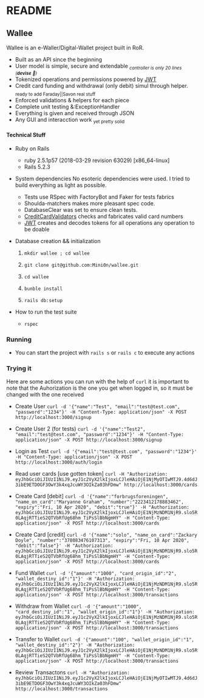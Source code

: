 # README

## Wallee

Wallee is an e-Waller/Digital-Wallet project built in RoR.

* Built as an API since the beginning
* User model is simple, secure and extendable <sub>_controller is only 20 lines (**devise** 👀)_</sub>
* Tokenized operations and permissions powered by [JWT](https://jwt.io/)
* Credit card funding and withdrawal (only debit) simul through helper. <sub>ready to add Faraday||Savon real stuff</sub>
* Enforced validations & helpers for each piece
* Complete unit testing &:ExceptionHandler
* Everything is given and received through JSON
* Any GUI and interacction work <sub>yet pretty solid</sub>

#### Technical Stuff

* Ruby on Rails
  * ruby 2.5.1p57 (2018-03-29 revision 63029) [x86_64-linux]
  * Rails 5.2.3
* System dependencies
  No esoteric dependencies were used. I tried to build everything as light as possible.
  * Tests use RSpec with FactoryBot and Faker for tests fabrics
  * Shoulda-matchers makes more pleasant spec code.
  * DatabaseClear was set to ensure clean tests.
  * [CreditCardValidators](https://github.com/Fivell/credit_card_validations) checks and fabricates valid card numbers
  * [JWT](https://jwt.io/) creates and decodes tokens for all operations any operation to be doable

* Database creation && initialization
  1. ``mkdir wallee ; cd wallee``
  2. ``git clone git@github.com:Mini0n/wallee.git``
  3. ``cd wallee``
  4. ``bunble install``

  5. ``rails db:setup``
* How to run the test suite
  * ``rspec``

### Running

  * You can start the project with ``rails s`` or ``rails c``
    to execute any actions

### Trying it

  Here are some actions you can run with the help of ``curl`` it is important to note
  that the Auhorization is the one you get when logged in, so it must be changed with the one received

* Create User
``curl -d '{"name":"Test", "email":"test@test.com", "password":"1234"}' -H "Content-Type: application/json" -X POST http://localhost:3000/signup``

* Create User 2 (for tests)
``curl -d '{"name":"Test2", "email":"test@test.com", "password":"1234"}' -H "Content-Type: application/json" -X POST http://localhost:3000/signup``

* Login as Test
``curl -d '{"email":"test@test.com", "password":"1234"}' -H "Content-Type: application/json" -X POST http://localhost:3000/auth/login``

* Read user cards [use gotten token]
``curl -H "Authorization: eyJhbGciOiJIUzI1NiJ9.eyJ1c2VyX2lkIjoxLCJleHAiOjE1NjMyOTIwMTJ9.4d6dJ3ibE9ETDOGF3OwY3k4xqJcuWY3OIkZa03hFDmw" http://localhost:3000/cards``

* Create Card [debit]
``curl -d '{"name":"forbrugsforeningen", "name_on_card":"Maryanne Graham", "number":"2223412178883462", "expiry":"Fri, 10 Apr 2020", "debit":"true"}' -H "Authorization: eyJhbGciOiJIUzI1NiJ9.eyJ1c2VyX2lkIjoxLCJleHAiOjE1NjMzNDM1NjR9.slo5R0LAqjRTTieS2QTVbRfUg68hm_TiPsSlBbNgmHY" -H "Content-Type: application/json" -X POST http://localhost:3000/cards``

* Create Card [credit]
``curl -d '{"name":"solo", "name_on_card":"Zackary Doyle", "number":"378083476107313", "expiry":"Fri, 10 Apr 2020", "debit":"false"}' -H "Authorization: eyJhbGciOiJIUzI1NiJ9.eyJ1c2VyX2lkIjoxLCJleHAiOjE1NjMzNDM1NjR9.slo5R0LAqjRTTieS2QTVbRfUg68hm_TiPsSlBbNgmHY" -H "Content-Type: application/json" -X POST http://localhost:3000/cards``

* Fund Wallet
  ``curl -d '{"amount":"1000", "card_origin_id":"2", "wallet_destiny_id":"1"}' -H "Authorization: eyJhbGciOiJIUzI1NiJ9.eyJ1c2VyX2lkIjoxLCJleHAiOjE1NjMzNDM1NjR9.slo5R0LAqjRTTieS2QTVbRfUg68hm_TiPsSlBbNgmHY" -H "Content-Type: application/json" -X POST http://localhost:3000/transactions``

* Withdraw from Wallet
  ``curl -d '{"amount":"1000", "card_destiny_id":"1", "wallet_origin_id":"1"}' -H "Authorization: eyJhbGciOiJIUzI1NiJ9.eyJ1c2VyX2lkIjoxLCJleHAiOjE1NjMzNDM1NjR9.slo5R0LAqjRTTieS2QTVbRfUg68hm_TiPsSlBbNgmHY" -H "Content-Type: application/json" -X POST http://localhost:3000/transactions``

* Transfer to Wallet
  ``curl -d '{"amount":"100", "wallet_origin_id":"1", "wallet_destiny_id":"2"}' -H "Authorization: eyJhbGciOiJIUzI1NiJ9.eyJ1c2VyX2lkIjoxLCJleHAiOjE1NjMzNDM1NjR9.slo5R0LAqjRTTieS2QTVbRfUg68hm_TiPsSlBbNgmHY" -H "Content-Type: application/json" -X POST http://localhost:3000/transactions``

* Review Transactons
  ``curl -H "Authorization: eyJhbGciOiJIUzI1NiJ9.eyJ1c2VyX2lkIjoxLCJleHAiOjE1NjMyOTIwMTJ9.4d6dJ3ibE9ETDOGF3OwY3k4xqJcuWY3OIkZa03hFDmw" http://localhost:3000/transactions``
